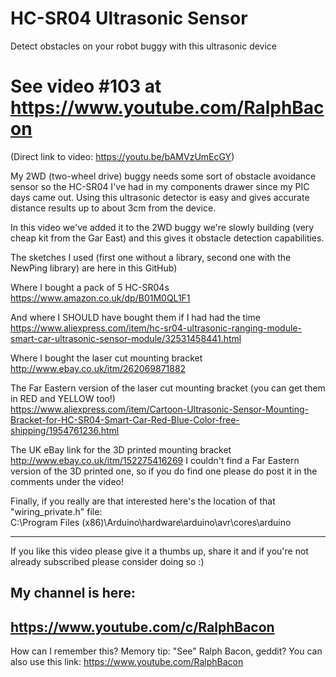 # HC-SR04 Ultrasonic Sensor
Detect obstacles on your robot buggy with this ultrasonic device

# See video #103 at https://www.youtube.com/RalphBacon
(Direct link to video: https://youtu.be/bAMVzUmEcGY)

My 2WD (two-wheel drive) buggy needs some sort of obstacle avoidance sensor so the HC-SR04 I've had in my components drawer since my PIC days came out. Using this ultrasonic detector is easy and gives accurate distance results up to about 3cm from the device.

In this video we've added it to the 2WD buggy we're slowly building (very cheap kit from the Gar East) and this gives it obstacle detection capabilities.

The sketches I used (first one without a library, second one with the NewPing library) are here in this GitHub)

Where I bought a pack of 5 HC-SR04s  
https://www.amazon.co.uk/dp/B01M0QL1F1

And where I SHOULD have bought them if I had had the time  
https://www.aliexpress.com/item/hc-sr04-ultrasonic-ranging-module-smart-car-ultrasonic-sensor-module/32531458441.html

Where I bought the laser cut mounting bracket  
http://www.ebay.co.uk/itm/262069871882

The Far Eastern version of the laser cut mounting bracket (you can get them in RED and YELLOW too!)  
https://www.aliexpress.com/item/Cartoon-Ultrasonic-Sensor-Mounting-Bracket-for-HC-SR04-Smart-Car-Red-Blue-Color-free-shipping/1954761236.html

The UK eBay link for the 3D printed mounting bracket  
http://www.ebay.co.uk/itm/152275416269
I couldn't find a Far Eastern version of the 3D printed one, so if you do find one please do post it in the comments under the video!

Finally, if you really are that interested here's the location of that "wiring_private.h" file:  
C:\Program Files (x86)\Arduino\hardware\arduino\avr\cores\arduino

---

If you like this video please give it a thumbs up, share it and if you're not already subscribed please consider doing so :)

My channel is here:
------------------------------------------------------------------
https://www.youtube.com/c/RalphBacon
------------------------------------------------------------------ 
How can I remember this? Memory tip: "See" Ralph Bacon, geddit?
You can also use this link: https://www.youtube.com/RalphBacon
